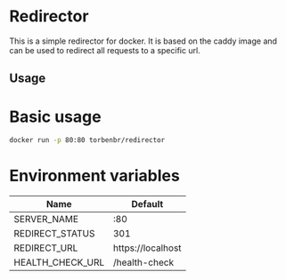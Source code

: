 # Redirector

This is a simple redirector for docker. It is based on the caddy image and can be used to redirect all requests to a specific url.

## Usage

# Basic usage

```bash
docker run -p 80:80 torbenbr/redirector
```

# Environment variables

| Name              | Default           |
|-------------------|-------------------|
| SERVER_NAME       | :80               |
| REDIRECT_STATUS   | 301               | 
| REDIRECT_URL      | https://localhost |
| HEALTH_CHECK_URL  | /health-check     |

